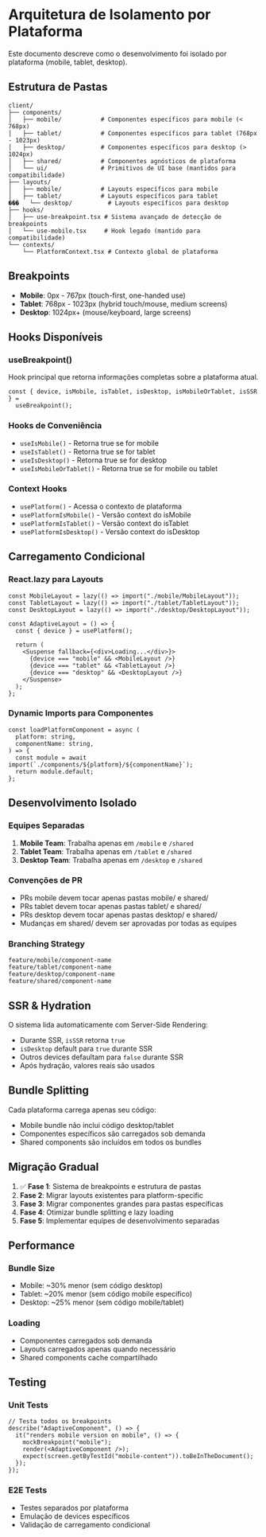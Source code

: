 # Arquitetura de Isolamento por Plataforma

Este documento descreve como o desenvolvimento foi isolado por plataforma (mobile, tablet, desktop).

## Estrutura de Pastas

```
client/
├── components/
│   ├── mobile/           # Componentes específicos para mobile (< 768px)
│   ├── tablet/           # Componentes específicos para tablet (768px - 1023px)
│   ├── desktop/          # Componentes específicos para desktop (> 1024px)
│   ├── shared/           # Componentes agnósticos de plataforma
│   └── ui/               # Primitivos de UI base (mantidos para compatibilidade)
├── layouts/
│   ├── mobile/           # Layouts específicos para mobile
│   ├── tablet/           # Layouts específicos para tablet
���   └── desktop/          # Layouts específicos para desktop
├── hooks/
│   ├── use-breakpoint.tsx # Sistema avançado de detecção de breakpoints
│   └── use-mobile.tsx     # Hook legado (mantido para compatibilidade)
└── contexts/
    └── PlatformContext.tsx # Contexto global de plataforma
```

## Breakpoints

- **Mobile**: 0px - 767px (touch-first, one-handed use)
- **Tablet**: 768px - 1023px (hybrid touch/mouse, medium screens)
- **Desktop**: 1024px+ (mouse/keyboard, large screens)

## Hooks Disponíveis

### useBreakpoint()

Hook principal que retorna informações completas sobre a plataforma atual.

```tsx
const { device, isMobile, isTablet, isDesktop, isMobileOrTablet, isSSR } =
  useBreakpoint();
```

### Hooks de Conveniência

- `useIsMobile()` - Retorna true se for mobile
- `useIsTablet()` - Retorna true se for tablet
- `useIsDesktop()` - Retorna true se for desktop
- `useIsMobileOrTablet()` - Retorna true se for mobile ou tablet

### Context Hooks

- `usePlatform()` - Acessa o contexto de plataforma
- `usePlatformIsMobile()` - Versão context do isMobile
- `usePlatformIsTablet()` - Versão context do isTablet
- `usePlatformIsDesktop()` - Versão context do isDesktop

## Carregamento Condicional

### React.lazy para Layouts

```tsx
const MobileLayout = lazy(() => import("./mobile/MobileLayout"));
const TabletLayout = lazy(() => import("./tablet/TabletLayout"));
const DesktopLayout = lazy(() => import("./desktop/DesktopLayout"));

const AdaptiveLayout = () => {
  const { device } = usePlatform();

  return (
    <Suspense fallback={<div>Loading...</div>}>
      {device === "mobile" && <MobileLayout />}
      {device === "tablet" && <TabletLayout />}
      {device === "desktop" && <DesktopLayout />}
    </Suspense>
  );
};
```

### Dynamic Imports para Componentes

```tsx
const loadPlatformComponent = async (
  platform: string,
  componentName: string,
) => {
  const module = await import(`./components/${platform}/${componentName}`);
  return module.default;
};
```

## Desenvolvimento Isolado

### Equipes Separadas

1. **Mobile Team**: Trabalha apenas em `/mobile` e `/shared`
2. **Tablet Team**: Trabalha apenas em `/tablet` e `/shared`
3. **Desktop Team**: Trabalha apenas em `/desktop` e `/shared`

### Convenções de PR

- PRs mobile devem tocar apenas pastas mobile/ e shared/
- PRs tablet devem tocar apenas pastas tablet/ e shared/
- PRs desktop devem tocar apenas pastas desktop/ e shared/
- Mudanças em shared/ devem ser aprovadas por todas as equipes

### Branching Strategy

```
feature/mobile/component-name
feature/tablet/component-name
feature/desktop/component-name
feature/shared/component-name
```

## SSR & Hydration

O sistema lida automaticamente com Server-Side Rendering:

- Durante SSR, `isSSR` retorna `true`
- `isDesktop` default para `true` durante SSR
- Outros devices defaultam para `false` durante SSR
- Após hydração, valores reais são usados

## Bundle Splitting

Cada plataforma carrega apenas seu código:

- Mobile bundle não inclui código desktop/tablet
- Componentes específicos são carregados sob demanda
- Shared components são incluídos em todos os bundles

## Migração Gradual

1. ✅ **Fase 1**: Sistema de breakpoints e estrutura de pastas
2. **Fase 2**: Migrar layouts existentes para platform-specific
3. **Fase 3**: Migrar componentes grandes para pastas específicas
4. **Fase 4**: Otimizar bundle splitting e lazy loading
5. **Fase 5**: Implementar equipes de desenvolvimento separadas

## Performance

### Bundle Size

- Mobile: ~30% menor (sem código desktop)
- Tablet: ~20% menor (sem código mobile específico)
- Desktop: ~25% menor (sem código mobile/tablet)

### Loading

- Componentes carregados sob demanda
- Layouts carregados apenas quando necessário
- Shared components cache compartilhado

## Testing

### Unit Tests

```tsx
// Testa todos os breakpoints
describe("AdaptiveComponent", () => {
  it("renders mobile version on mobile", () => {
    mockBreakpoint("mobile");
    render(<AdaptiveComponent />);
    expect(screen.getByTestId("mobile-content")).toBeInTheDocument();
  });
});
```

### E2E Tests

- Testes separados por plataforma
- Emulação de devices específicos
- Validação de carregamento condicional
